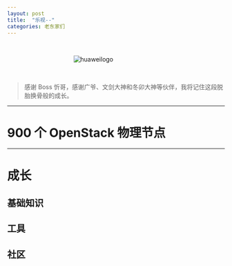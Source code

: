 ```yaml
---
layout: post
title:  "乐视--"
categories: 老东家们
---
```

&nbsp;&nbsp;&nbsp;

&nbsp;&nbsp;&nbsp;&nbsp;&nbsp;&nbsp;&nbsp;&nbsp;&nbsp;&nbsp;&nbsp;&nbsp;&nbsp;&nbsp;&nbsp;&nbsp;&nbsp;&nbsp;&nbsp;&nbsp;&nbsp;&nbsp;&nbsp;&nbsp;&nbsp;&nbsp;&nbsp;&nbsp;&nbsp;&nbsp;&nbsp;&nbsp;&nbsp;&nbsp;&nbsp;&nbsp;&nbsp;&nbsp;&nbsp;![huaweilogo](http://7xp2eu.com1.z0.glb.clouddn.com/letv_log.jpg?imageView2/1/w/400/h/200/q/100)

&nbsp;&nbsp;&nbsp;

> 感谢 Boss 忻哥，感谢广爷、文剑大神和冬卯大神等伙伴，我将记住这段脱胎换骨般的成长。

----------------------------

# 900 个 OpenStack 物理节点




-----------------------------

# 成长

## 基础知识

## 工具

## 社区
